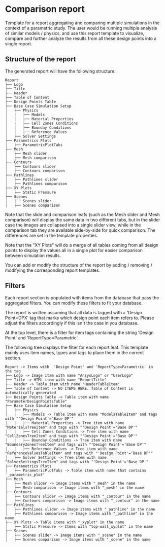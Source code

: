 # Comparison report

Template for a report aggregating and comparing multiple simulations in the context of a parametric study. The user would be running multiple analysis of similar models / physics, and use this report template to visualize, compare and further analyze the results from all these design points into a single report.

## Structure of the report

The generated report will have the following structure:

```text
Report
├── Logo
├── Title
├── Header
├── Table of Content
├── Design Points Table
├── Base Case Simulation Setup
│   ├── Physics
│   |   ├── Models 
│   |   ├── Material Properties
│   |   ├── Cell Zones Conditions
│   |   ├── Bounday Conditions
│   |   ├── Reference Values
│   ├── Solver Settings
├── Parametrics Plots
│   ├── ParametricPlotTabs
├── Mesh
│   ├── Mesh slider
│   ├── Mesh comparison
├── Contours
│   ├── Contours slider
│   ├── Contours comparison
├── Pathlines
│   ├── Pathlines slider
│   ├── Pathlines comparison
├── XY Plots
│   ├── Static Pressure
├── Scenes
│   ├── Scenes slider
│   ├── Scenes comparison
```

Note that the slide and comparison leafs (such as the Mesh slider and Mesh comparison) will display the same data in two different tabs, but in the slider case the images are collapsed into a single slider view, while in the comparison tab they are available side-by-side for quick comparison. The differences are set in the template properties.

Note that the "XY Plots" will do a merge of all tables coming from all design points to display the values all in a single plot for easier comparison between simulation results.

You can add or modify the structure of the report by adding / removing / modifying the corresponding report templates.

## Filters

Each report section is populated with items from the database that pass the aggregated filters. You can modify these filters to fit your database. 

The report is written assuming that all data is tagged with a 'Design Point=DPX' tag that marks which design point each item refers to. Please adjust the filters accordingly if this isn't the case in you database.

At the top level, there is a filter for item tags containing the string 'Design Point' and 'ReportType=Parametric'. 

The following tree displays the filter for each report leaf. This template mainly uses item names, types and tags to place them in the correct section.

```text
Report -> Items with  'Design Point' and 'ReportType=Parametric' in the tag
├── Logo -> Image itam with name "AnsysLogo" or "UserLogo"
├── Title -> HTML item with name "ReportTitle"
├── Header -> Table item with name "HeaderTableItem"
├── Table of Content -> NO ITEMS HERE. Table of Content is automatically generated
├── Design Points Table -> Table item with name "ParameterDesignPointsTable"
├── Base Case Simulation Setup
│   ├── Physics
│   |   ├── Models -> Table item with name "ModelsTableItem" and tags with "'Design Point'='Base DP'"
│   |   ├── Material Properties -> Tree item with name "MaterialsTreeItem" and tags with "'Design Point'='Base DP'"
│   |   ├── Cell Zones Conditions -> Tree item with name "CellZonesTreeItem" and tags with "'Design Point'='Base DP'"
│   |   ├── Bounday Conditions -> Tree item with name "BoundaryZonesTreeItem" and tags with "'Design Point'='Base DP'"
│   |   ├── Reference Values -> Tree item with name "ReferenceValuesTableItem" and tags with "'Design Point'='Base DP'"
│   ├── Solver Settings -> Tree item with name "SolverSettingsTreeItem" and tags with "'Design Point'='Base DP'"
├── Parametrics Plots 
│   ├── ParametricPlotTabs -> Table item with name that contains '_parametric_plot'
├── Mesh
│   ├── Mesh slider -> Image items with "_mesh" in the name
│   ├── Mesh comparison -> Image items with "_mesh" in the name
├── Contours
│   ├── Contours slider -> Image items with "_contour" in the name
│   ├── Contours comparison -> Image items with "_contour" in the name
├── Pathlines
│   ├── Pathlines slider -> Image items with "_pathline" in the name
│   ├── Pathlines comparison -> Image items with "_pathline" in the name
├── XY Plots -> Table items with "_xyplot" in the name
│   ├── Static Pressure -> Items with "top-wall_xyplot" in the name
├── Scenes
│   ├── Scenes slider -> Image items with "_scene" in the name
│   ├── Scenes comparison -> Image items with "_scene" in the name
```
